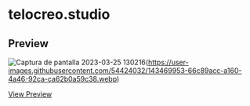# telocreo.studio

## Preview

![Captura de pantalla 2023-03-25 130216](https://user-images.githubusercontent.com/54424032/227728444-83cd2c57-acc1-470a-9f25-2e2dedd9613c.png)(https://user-images.githubusercontent.com/54424032/143469953-66c89acc-a160-4a46-92ca-ca62b0a59c38.webp)

[View Preview](https://em-stea.github.io/telocreo.studio/)

